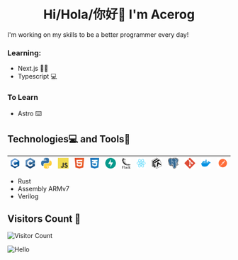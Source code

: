 <h1 align="center">Hi/Hola/你好👋 I'm Acerog</h1>

I'm working on my skills to be a better programmer every day!

### Learning:
* Next.js 👩‍💻
* Typescript 💻

### To Learn
* Astro ⌨️

## Technologies💻 and Tools🧰

| ![C](c-1.svg) | ![C++](c.svg) | ![Python](python-5.svg) | ![javascript](logo-javascript.svg) | ![HTML](html-1.svg) | ![CSS](css-3.svg) | ![FastAPI](fastapi-1.svg) | ![Flask](flask.svg) | ![React](react-2.svg) | ![Expo](expo-1.svg) | ![Postgres](postgresql.svg) | ![Git](git-icon.svg) | ![Docker](docker-4.svg) | ![Postman](postman.svg) |
|---------------------------------------------|----------------------------------------------|----------------------------------------------|----------------------------------------------|----------------------------------------------|----------------------------------------------|----------------------------------------------|----------------------------------------------|----------------------------------------------|----------------------------------------------|----------------------------------------------|----------------------------------------------|----------------------------------------------|----------------------------------------------|

* Rust
* Assembly ARMv7
* Verilog

## Visitors Count 👀

![Visitor Count](https://profile-counter.glitch.me/AleChris1/count.svg)

<img src="https://cdn.shopify.com/s/files/1/0518/5690/0276/products/LucyPeeker_720x.png?v=1665513381" alt="Hello"  width="100" height="100">
